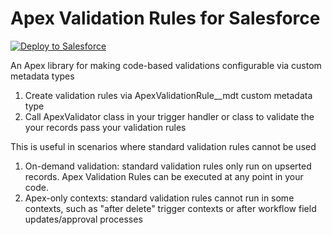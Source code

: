 # Apex Validation Rules for Salesforce

<a href="https://githubsfdeploy.herokuapp.com/?owner=jongpie&repo=ApexValidationRules&ref=main" target="_blank">
    <img alt="Deploy to Salesforce" src="https://raw.githubusercontent.com/afawcett/githubsfdeploy/master/deploy.png">
</a>

An Apex library for making code-based validations configurable via custom metadata types

1. Create validation rules via ApexValidationRule\_\_mdt custom metadata type
2. Call ApexValidator class in your trigger handler or class to validate the your records pass your validation rules

This is useful in scenarios where standard validation rules cannot be used

1. On-demand validation: standard validation rules only run on upserted records. Apex Validation Rules can be executed at any point in your code.
2. Apex-only contexts: standard validation rules cannot run in some contexts, such as "after delete" trigger contexts or after workflow field updates/approval processes
